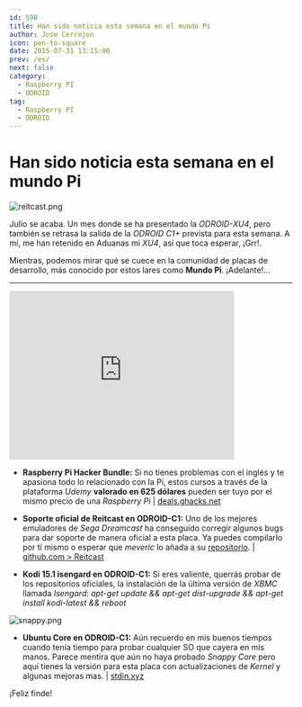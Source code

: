 ```yaml
---
id: 598
title: Han sido noticia esta semana en el mundo Pi
author: Jose Cerrejon
icon: pen-to-square
date: 2015-07-31 13:15:00
prev: /es/
next: false
category:
  - Raspberry PI
  - ODROID
tag:
  - Raspberry PI
  - ODROID
---
```


# Han sido noticia esta semana en el mundo Pi

![reitcast.png](/images/2015/07/reitcast.png)

Julio se acaba. Un mes donde se ha presentado la *ODROID-XU4*, pero también se retrasa la salida de la *ODROID C1+* prevista para esta semana. A mí, me han retenido en Aduanas mi *XU4*, así que toca esperar, ¡Grr!.

Mientras, podemos mirar qué se cuece en la comunidad de placas de desarrollo, más conocido por estos lares como **Mundo Pi**. ¡Adelante!...

- - -
<iframe width="400" height="300" src="https://www.youtube.com/embed/slCwLTCz7DQ?rel=0&amp;showinfo=0" frameborder="0" allowfullscreen></iframe>

* **Raspberry Pi Hacker Bundle:** Si no tienes problemas con el inglés y te apasiona todo lo relacionado con la Pi, estos cursos a través de la plataforma *Udemy* **valorado en 625 dólares** pueden ser tuyo por el mismo precio de una *Raspberry Pi* | [deals.ghacks.net](https://deals.ghacks.net/sales/raspberry-pi-hacker-bundle)

* **Soporte oficial de Reitcast en ODROID-C1:** Uno de los mejores emuladores de *Sega Dreamcast* ha conseguido corregir algunos bugs para dar soporte de manera oficial a esta placa. Ya puedes compilarlo por tí mismo o esperar que *meveric* lo añada a su [repositorio](http://oph.mdrjr.net/meveric/). | [github.com > Reitcast](https://github.com/reicast/reicast-emulator/pull/708)

* **Kodi 15.1 isengard en ODROID-C1:** Si eres valiente, querrás probar de los repositorios oficiales, la instalación de la última versión de *XBMC* llamada *Isengard*: *apt-get update && apt-get dist-upgrade && apt-get install kodi-latest && reboot*

![snappy.png](/images/2015/07/snappy.png)

* **Ubuntu Core en ODROID-C1:** Aún recuerdo en mis buenos tiempos cuando tenía tiempo para probar cualquier SO que cayera en mis manos. Parece mentira que aún no haya probado *Snappy Core* pero aquí tienes la versión para esta placa con actualizaciones de *Kernel* y algunas mejoras mas. | [stdin.xyz](https://www.stdin.xyz/downloads/snappy/odroidc/)

¡Feliz finde!
